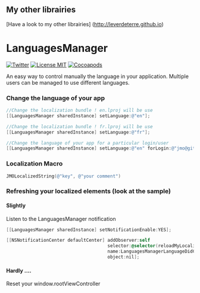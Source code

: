 ## My other librairies

[Have a look to my other librairies] (http://leverdeterre.github.io)

LanguagesManager
================

[![Twitter](https://img.shields.io/badge/contact-@leverdeterre-green.svg)](http://twitter.com/leverdeterre)
[![License MIT](https://img.shields.io/badge/license-MIT-green.svg)](https://github.com/leverdeterre/LanguagesManager/blob/master/LICENCE)
[![Cocoapods](http://img.shields.io/cocoapods/v/LanguagesManager.svg)](https://github.com/leverdeterre/LanguagesManager)

An easy way to control manually the language in your application.
Multiple users can be managed to use different languages.

### Change the language of your app
```objective-c
//Change the localization bundle ! en.lproj will be use
[[LanguagesManager sharedInstance] setLanguage:@"en"];

//Change the localization bundle ! fr.lproj will be use
[[LanguagesManager sharedInstance] setLanguage:@"fr"];

//Change the language of your app for a particular login/user 
[[LanguagesManager sharedInstance] setLanguage:@"en" forLogin:@"jmo@github.com"]
```

### Localization Macro
```objective-c
JMOLocalizedString(@"key", @"your comment")
```

###  Refreshing your localized elements (look at the sample) 

#### Slightly
Listen to the LanguagesManager notification
```objective-c
[[LanguagesManager sharedInstance] setNotificationEnable:YES];

[[NSNotificationCenter defaultCenter] addObserver:self           
                                      selector:@selector(reloadMyLocalizableElements:)
                                      name:LanguagesManagerLanguageDidChangeNotification
                                      object:nil];
```

#### Hardly .... 
Reset your window.rootViewController 





